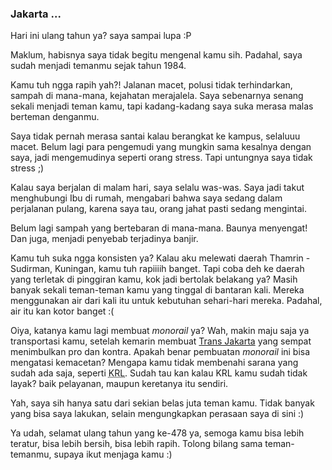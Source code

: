 ### Jakarta ...

Hari ini ulang tahun ya? saya sampai lupa :P

Maklum, habisnya saya tidak begitu mengenal kamu sih. Padahal, saya sudah menjadi temanmu sejak tahun 1984.

Kamu tuh ngga rapih yah?! Jalanan macet, polusi tidak terhindarkan, sampah di mana-mana, kejahatan merajalela. Saya sebenarnya senang sekali menjadi teman kamu, tapi kadang-kadang saya suka merasa malas berteman denganmu.


Saya tidak pernah merasa santai kalau berangkat ke kampus, selaluuu macet. Belum lagi para pengemudi yang mungkin sama kesalnya dengan saya, jadi mengemudinya seperti orang stress. Tapi untungnya saya tidak stress ;) 

Kalau saya berjalan di malam hari, saya selalu was-was. Saya jadi takut menghubungi Ibu di rumah, mengabari bahwa saya sedang dalam perjalanan pulang, karena saya tau, orang jahat pasti sedang mengintai.

Belum lagi sampah yang bertebaran di mana-mana. Baunya menyengat! Dan juga, menjadi penyebab terjadinya banjir.

Kamu tuh suka ngga konsisten ya? Kalau aku melewati daerah Thamrin - Sudirman, Kuningan, kamu tuh rapiiiih banget. Tapi coba deh ke daerah yang terletak di pinggiran kamu, kok jadi bertolak belakang ya? Masih banyak sekali teman-teman kamu yang tinggal di bantaran kali. Mereka menggunakan air dari kali itu untuk kebutuhan sehari-hari mereka. Padahal, air itu kan kotor banget :(

Oiya, katanya kamu lagi membuat *monorail* ya? Wah, makin maju saja ya transportasi kamu, setelah kemarin membuat [Trans Jakarta](http://trans.jakarta.go.id/) yang sempat menimbulkan pro dan kontra. Apakah benar pembuatan *monorail* ini bisa mengatasi kemacetan? Mengapa kamu tidak membenahi sarana yang sudah ada saja, seperti <abbr title="Kereta Rel Listrik">KRL</abbr>. Sudah tau kan kalau KRL kamu sudah tidak layak? baik pelayanan, maupun keretanya itu sendiri. 

Yah, saya sih hanya satu dari sekian belas juta teman kamu. Tidak banyak yang bisa saya lakukan, selain mengungkapkan perasaan saya di sini :) 

Ya udah, selamat ulang tahun yang ke-478 ya, semoga kamu bisa lebih teratur, bisa lebih bersih, bisa lebih rapih. Tolong bilang sama teman-temanmu, supaya ikut menjaga kamu :)

<!-- {"time": "2005-06-22 21:44:16", "title": "Jakarta ..."} -->
